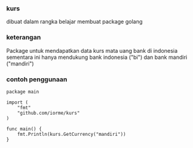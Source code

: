 ### kurs
dibuat dalam rangka belajar membuat package golang

### keterangan
Package untuk mendapatkan data kurs mata uang bank di indonesia sementara ini hanya mendukung bank indonesia ("bi") dan bank mandiri ("mandiri")


### contoh penggunaan

```
package main

import (
	"fmt"
	"github.com/iorme/kurs"
)

func main() {
	fmt.Println(kurs.GetCurrency("mandiri"))
}
```